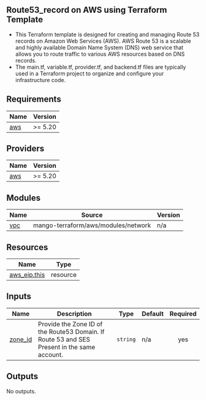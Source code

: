 <!-- BEGIN_TF_DOCS -->
## Route53_record on AWS using Terraform Template

- This Terraform template is designed for creating and managing Route 53 records on Amazon Web Services (AWS). AWS Route 53 is a scalable and highly available Domain Name System (DNS) web service that allows you to route traffic to various AWS resources based on DNS records.
- The main.tf, variable.tf, provider.tf, and backend.tf files are typically used in a Terraform project to organize and configure your infrastructure code. 


## Requirements

| Name | Version |
|------|---------|
| <a name="requirement_aws"></a> [aws](#requirement\_aws) | >= 5.20 |

## Providers

| Name | Version |
|------|---------|
| <a name="provider_aws"></a> [aws](#provider\_aws) | >= 5.20 |

## Modules

| Name | Source | Version |
|------|--------|---------|
| <a name="module_vpc"></a> [vpc](#module\_vpc) | mango-terraform/aws/modules/network | n/a |

## Resources

| Name | Type |
|------|------|
| [aws_eip.this](https://registry.terraform.io/providers/hashicorp/aws/latest/docs/resources/eip) | resource |

## Inputs

| Name | Description | Type | Default | Required |
|------|-------------|------|---------|:--------:|
| <a name="input_zone_id"></a> [zone\_id](#input\_zone\_id) | Provide the Zone ID of the Route53 Domain. If Route 53 and SES Present in the same account. | `string` | n/a | yes |

## Outputs

No outputs.
<!-- END_TF_DOCS -->
